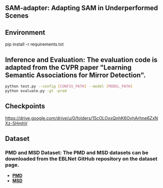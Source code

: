 ## SAM-adapter: Adapting SAM in Underperformed Scenes

## Environment
pip install -r requirements.txt


## Inference and Evaluation: The evaluation code is adapted from the CVPR paper "Learning Semantic Associations for Mirror Detection".
```bash
python test.py --config [CONFIG_PATH] --model [MODEL_PATH]
python evaluate.py -gt -pred
```

## Checkpoints
https://drive.google.com/drive/u/0/folders/15cOLOxxQnhK6OyhArhne6ZxNXz-SHmhV

## Dataset

### PMD and MSD Dataset: The PMD and MSD datasets can be downloaded from the EBLNet GitHub repository on the dataset page.
- **[PMD](https://github.com/hehao13/EBLNet)**
- **[MSD](https://github.com/hehao13/EBLNet)**

